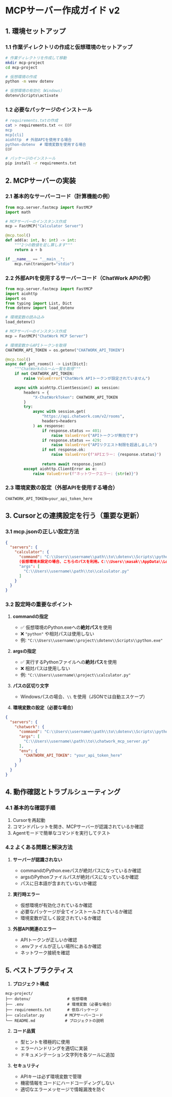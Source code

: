 # MCPサーバー作成ガイド v2

## 1. 環境セットアップ
### 1.1 作業ディレクトリの作成と仮想環境のセットアップ
```bash
# 作業ディレクトリを作成して移動
mkdir mcp-project
cd mcp-project

# 仮想環境の作成
python -m venv dotenv

# 仮想環境の有効化（Windows）
dotenv\Scripts\activate
```

### 1.2 必要なパッケージのインストール
```bash
# requirements.txtの作成
cat > requirements.txt << EOF
mcp
mcp[cli]
aiohttp  # 外部APIを使用する場合
python-dotenv  # 環境変数を使用する場合
EOF

# パッケージのインストール
pip install -r requirements.txt
```

## 2. MCPサーバーの実装
### 2.1 基本的なサーバーコード（計算機能の例）
```python:calculator.py
from mcp.server.fastmcp import FastMCP
import math

# MCPサーバーのインスタンス作成
mcp = FastMCP("Calculator Server")

@mcp.tool()
def add(a: int, b: int) -> int:
    """2つの数値を足し算します"""
    return a + b

if __name__ == "__main__":
    mcp.run(transport="stdio")
```

### 2.2 外部APIを使用するサーバーコード（ChatWork APIの例）
```python:chatwork_mcp_server.py
from mcp.server.fastmcp import FastMCP
import aiohttp
import os
from typing import List, Dict
from dotenv import load_dotenv

# 環境変数の読み込み
load_dotenv()

# MCPサーバーのインスタンス作成
mcp = FastMCP("ChatWork MCP Server")

# 環境変数からAPIトークンを取得
CHATWORK_API_TOKEN = os.getenv("CHATWORK_API_TOKEN")

@mcp.tool()
async def get_rooms() -> List[Dict]:
    """ChatWorkのルーム一覧を取得"""
    if not CHATWORK_API_TOKEN:
        raise ValueError("ChatWork APIトークンが設定されていません")

    async with aiohttp.ClientSession() as session:
        headers = {
            "X-ChatWorkToken": CHATWORK_API_TOKEN
        }
        try:
            async with session.get(
                "https://api.chatwork.com/v2/rooms",
                headers=headers
            ) as response:
                if response.status == 401:
                    raise ValueError("APIトークンが無効です")
                if response.status == 429:
                    raise ValueError("APIリクエスト制限を超過しました")
                if not response.ok:
                    raise ValueError(f"APIエラー: {response.status}")
                
                return await response.json()
        except aiohttp.ClientError as e:
            raise ValueError(f"ネットワークエラー: {str(e)}")
```

### 2.3 環境変数の設定（外部APIを使用する場合）
```env:.env
CHATWORK_API_TOKEN=your_api_token_here
```

## 3. Cursorとの連携設定を行う（重要な更新）
### 3.1 mcp.jsonの正しい設定方法
```json:mcp.json
{
  "servers": {
    "calculator": {
      "command": "C:\\Users\\username\\path\\to\\dotenv\\Scripts\\python.exe",
      (仮想環境未設定の場合、こちらのパスを利用。C:\\Users\\masak\\AppData\\Local\\Programs\\Python\\Python313\\python.exe)
      "args": [
        "C:\\Users\\username\\path\\to\\calculator.py"
      ]
    }
  }
}
```

### 3.2 設定時の重要なポイント
1. **commandの指定**
   - ✅ 仮想環境のPython.exeへの**絶対パス**を使用
   - ❌ `"python"` や相対パスは使用しない
   - 例: `"C:\\Users\\username\\project\\dotenv\\Scripts\\python.exe"`

2. **argsの指定**
   - ✅ 実行するPythonファイルへの**絶対パス**を使用
   - ❌ 相対パスは使用しない
   - 例: `"C:\\Users\\username\\project\\calculator.py"`

3. **パスの区切り文字**
   - Windowsパスの場合、`\\`  を使用（JSONでは自動エスケープ）

4. **環境変数の設定（必要な場合）**
```json
{
  "servers": {
    "chatwork": {
      "command": "C:\\Users\\username\\path\\to\\dotenv\\Scripts\\python.exe",
      "args": [
        "C:\\Users\\username\\path\\to\\chatwork_mcp_server.py"
      ],
      "env": {
        "CHATWORK_API_TOKEN": "your_api_token_here"
      }
    }
  }
}
```

## 4. 動作確認とトラブルシューティング
### 4.1 基本的な確認手順
1. Cursorを再起動
2. コマンドパレットを開き、MCPサーバーが認識されているか確認
3. Agentモードで簡単なコマンドを実行してテスト

### 4.2 よくある問題と解決方法
1. **サーバーが認識されない**
   - commandのPython.exeパスが絶対パスになっているか確認
   - argsのPythonファイルパスが絶対パスになっているか確認
   - パスに日本語が含まれていないか確認

2. **実行時エラー**
   - 仮想環境が有効化されているか確認
   - 必要なパッケージが全てインストールされているか確認
   - 環境変数が正しく設定されているか確認

3. **外部API関連のエラー**
   - APIトークンが正しいか確認
   - .envファイルが正しい場所にあるか確認
   - ネットワーク接続を確認

## 5. ベストプラクティス
1. **プロジェクト構成**
```
mcp-project/
├── dotenv/                # 仮想環境
├── .env                   # 環境変数（必要な場合）
├── requirements.txt       # 依存パッケージ
├── calculator.py         # MCPサーバーコード
└── README.md             # プロジェクトの説明
```

2. **コード品質**
   - 型ヒントを積極的に使用
   - エラーハンドリングを適切に実装
   - ドキュメンテーション文字列を各ツールに追加

3. **セキュリティ**
   - APIキーは必ず環境変数で管理
   - 機密情報をコードにハードコーディングしない
   - 適切なエラーメッセージで情報漏洩を防ぐ 